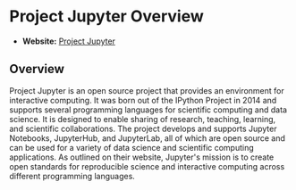 # Project Jupyter Overview

- **Website:** [Project Jupyter](https://jupyter.org/)

## Overview

Project Jupyter is an open source project that provides an environment for interactive computing. It was born out of the IPython Project in 2014 and supports several programming languages for scientific computing and data science. It is designed to enable sharing of research, teaching, learning, and scientific collaborations. The project develops and supports Jupyter Notebooks, JupyterHub, and JupyterLab, all of which are open source and can be used for a variety of data science and scientific computing applications. As outlined on their website, Jupyter's mission is to create open standards for reproducible science and interactive computing across different programming languages.
